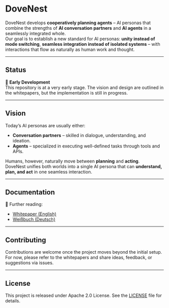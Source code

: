 # DoveNest

DoveNest develops **cooperatively planning agents** – AI personas that combine the strengths of **AI conversation partners** and **AI agents** in a seamlessly integrated whole.  
Our goal is to establish a new standard for AI personas: **unity instead of mode switching**, **seamless integration instead of isolated systems** – with interactions that flow as naturally as human work and thought.

---

## Status

🚧 **Early Development**  
This repository is at a very early stage. The vision and design are outlined in the whitepapers, but the implementation is still in progress.

---

## Vision

Today’s AI personas are usually either:

- **Conversation partners** – skilled in dialogue, understanding, and ideation.
- **Agents** – specialized in executing well-defined tasks through tools and APIs.

Humans, however, naturally move between **planning** and **acting**.  
DoveNest unifies both worlds into a single AI persona that can **understand, plan, and act** in one seamless interaction.

---

## Documentation

📄 Further reading:

- [Whitepaper (English)](docs/dovenest-en.md)
- [Weißbuch (Deutsch)](docs/dovenest-de.md)

---

## Contributing

Contributions are welcome once the project moves beyond the initial setup.  
For now, please refer to the whitepapers and share ideas, feedback, or suggestions via issues.

---

## License

This project is released under Apache 2.0 License. See the [LICENSE](LICENSE) file for details.
